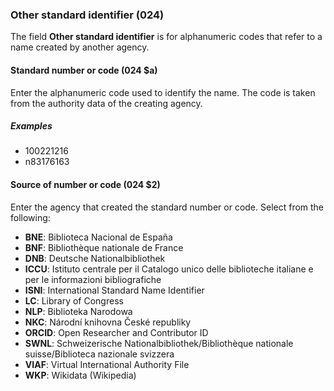### Other standard identifier (024)

The field **Other standard identifier** is for alphanumeric codes that refer to a name created by another agency.

#### Standard number or code (024 $a)

Enter the alphanumeric code used to identify the name. The code is taken from the authority data of the creating agency.

##### Examples

- 100221216
- n83176163

#### Source of number or code (024 $2)

Enter the agency that created the standard number or code. Select from the following:

- **BNE**: Biblioteca Nacional de España
- **BNF**: Bibliothèque nationale de France
- **DNB**: Deutsche Nationalbibliothek
- **ICCU**: Istituto centrale per il Catalogo unico delle biblioteche italiane e per le informazioni bibliografiche
- **ISNI**: International Standard Name Identifier
- **LC**: Library of Congress
- **NLP**: Biblioteka Narodowa
- **NKC**: Národní knihovna České republiky
- **ORCID**: Open Researcher and Contributor ID
- **SWNL**: Schweizerische Nationalbibliothek/Bibliothèque nationale suisse/Biblioteca nazionale svizzera
- **VIAF**: Virtual International Authority File
- **WKP**: Wikidata (Wikipedia)  
